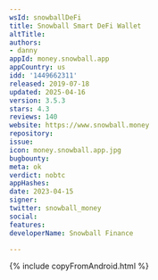 ```yaml
---
wsId: snowballDeFi
title: Snowball Smart DeFi Wallet
altTitle: 
authors:
- danny
appId: money.snowball.app
appCountry: us
idd: '1449662311'
released: 2019-07-18
updated: 2025-04-16
version: 3.5.3
stars: 4.3
reviews: 140
website: https://www.snowball.money
repository: 
issue: 
icon: money.snowball.app.jpg
bugbounty: 
meta: ok
verdict: nobtc
appHashes: 
date: 2023-04-15
signer: 
twitter: snowball_money
social: 
features: 
developerName: Snowball Finance

---
```


{% include copyFromAndroid.html %}
